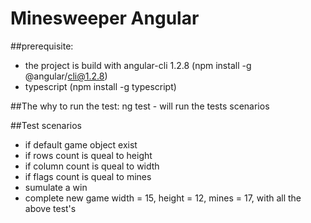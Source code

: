 # Minesweeper Angular

##prerequisite:
* the project is build with angular-cli 1.2.8 (npm install -g @angular/cli@1.2.8)
* typescript (npm install -g typescript)

##The why to run the test:
    ng test - will run the tests scenarios

##Test scenarios
* if default game object exist
* if rows count is queal to height
* if column count is queal to width
* if flags count is queal to mines
* sumulate a win
* complete new game width = 15, height = 12, mines = 17, with all the above test's
